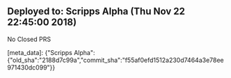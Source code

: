 ## Deployed to: Scripps Alpha (Thu Nov 22 22:45:00 2018)

No Closed PRS

[meta_data]: {"Scripps Alpha":{"old_sha":"2188d7c99a","commit_sha":"f55af0efd1512a230d7464a3e78ee971430dc099"}}

